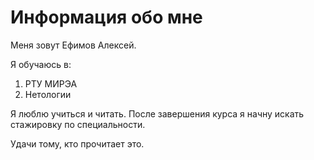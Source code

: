 # Информация обо мне

Меня зовут Ефимов Алексей.

Я обучаюсь в:
1. РТУ МИРЭА
2. Нетологии

Я люблю учиться и читать.
После завершения курса я начну искать стажировку по специальности.

Удачи тому, кто прочитает это.